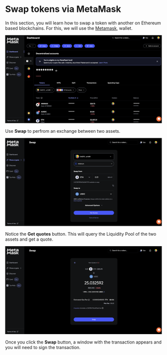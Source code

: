 # Swap tokens via MetaMask

In this section, you will learn how to swap a token with another on Ethereum based blockchains. For this, we will use the [Metamask](https://portfolio.metamask.io/), wallet.

![Metamask](../media/metamask_portfolio.png)

Use **Swap** to perfrom an exchange between two assets.

![Metamask Swap](../media/metamask_swap.png)

Notice the **Get quotes** button. This will query the Liquidity Pool of the two assets and get a quote.

![Metamask Swap](../media/metamask_quote.png)

Once you click the **Swap** button, a window with the transaction appears and you will need to sign the transaction.
